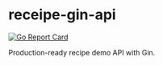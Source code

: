 # receipe-gin-api

[![Go Report Card](https://goreportcard.com/badge/github.com/wtlow003/recipe-gin-api)](https://goreportcard.com/report/github.com/wtlow003/recipe-gin-api)

Production-ready recipe demo API with Gin.
